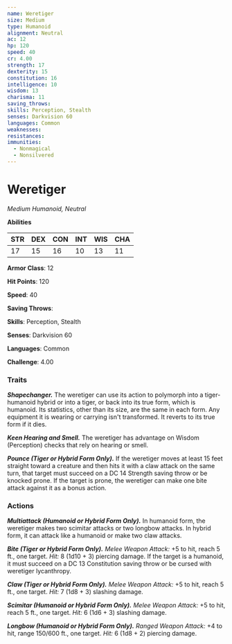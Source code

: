 ```yaml
---
name: Weretiger
size: Medium
type: Humanoid
alignment: Neutral
ac: 12
hp: 120
speed: 40
cr: 4.00
strength: 17
dexterity: 15
constitution: 16
intelligence: 10
wisdom: 13
charisma: 11
saving_throws: 
skills: Perception, Stealth
senses: Darkvision 60
languages: Common
weaknesses:
resistances:
immunities:
  - Nonmagical
  - Nonsilvered
---
```


# Weretiger

*Medium Humanoid, Neutral*

**Abilities**

| STR | DEX | CON | INT | WIS | CHA |
| --- | --- | --- | --- | --- | --- |
| 17 | 15 | 16 | 10 | 13 | 11 |

**Armor Class**: 12

**Hit Points**: 120

**Speed**: 40

**Saving Throws**: 

**Skills**: Perception, Stealth

**Senses**: Darkvision 60

**Languages**: Common

**Challenge**: 4.00


### Traits
***Shapechanger.*** The weretiger can use its action to polymorph into a tiger-humanoid hybrid or into a tiger, or back into its true form, which is humanoid. Its statistics, other than its size, are the same in each form. Any equipment it is wearing or carrying isn't transformed. It reverts to its true form if it dies. 

***Keen Hearing and Smell.*** The weretiger has advantage on Wisdom (Perception) checks that rely on hearing or smell. 

***Pounce (Tiger or Hybrid Form Only).*** If the weretiger moves at least 15 feet straight toward a creature and then hits it with a claw attack on the same turn, that target must succeed on a DC 14 Strength saving throw or be knocked prone. If the target is prone, the weretiger can make one bite attack against it as a bonus action.

### Actions
***Multiattack (Humanoid or Hybrid Form Only).*** In humanoid form, the weretiger makes two scimitar attacks or two longbow attacks. In hybrid form, it can attack like a humanoid or make two claw attacks. 

***Bite (Tiger or Hybrid Form Only).*** *Melee Weapon Attack:* +5 to hit, reach 5 ft., one target. *Hit:* 8 (1d10 + 3) piercing damage. If the target is a humanoid, it must succeed on a DC 13 Constitution saving throw or be cursed with weretiger lycanthropy. 

***Claw (Tiger or Hybrid Form Only).*** *Melee Weapon Attack:* +5 to hit, reach 5 ft., one target. *Hit:* 7 (1d8 + 3) slashing damage. 

***Scimitar (Humanoid or Hybrid Form Only).*** *Melee Weapon Attack:* +5 to hit, reach 5 ft., one target. *Hit:* 6 (1d6 + 3) slashing damage.

***Longbow (Humanoid or Hybrid Form Only).*** *Ranged Weapon Attack:* +4 to hit, range 150/600 ft., one target. *Hit:* 6 (1d8 + 2) piercing damage.
